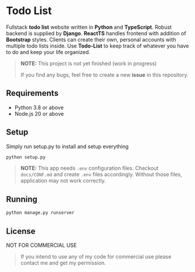 # Todo List
Fullstack **todo list** website written in **Python** and **TypeScript**. Robust backend is supplied by **Django**. **ReactTS** handles frontend with addition of **Bootstrap** styles. Clients can create their own, personal accounts with multiple todo lists inside. Use **Todo-List** to keep track of whatever you have to do and keep your life organized.

> **NOTE:** This project is not yet finished (work in progress)
> 
> If you find any bugs, feel free to create a new **issue** in this repository.

## Requirements
- Python 3.8 or above
- Node.js 20 or above

## Setup 
Simply run setup.py to install and setup everything
```bash
python setup.py
```

> **NOTE:** This app needs `.env` configuration files. Checkout `docs/CONF.md` and create `.env` files accordingly. Without those files, application may not work correctly.

## Running
```bash
python manage.py runserver
```

## License
NOT FOR COMMERCIAL USE 

> If you intend to use any of my code for commercial use please contact me and get my permission.

<!-- GitAds-Verify: 8PWH2V6ZGMERK6RNQZTQA4RM4AJ3FBCD -->